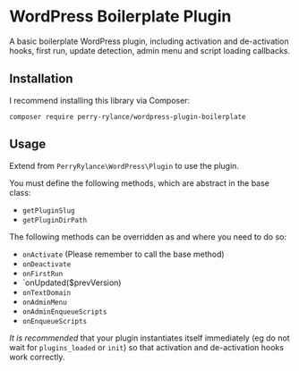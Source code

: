 # WordPress Boilerplate Plugin

A basic boilerplate WordPress plugin, including activation and de-activation hooks, first run, update detection, admin menu and script loading callbacks.

## Installation

I recommend installing this library via Composer:

`composer require perry-rylance/wordpress-plugin-boilerplate`

## Usage

Extend from `PerryRylance\WordPress\Plugin` to use the plugin.

You must define the following methods, which are abstract in the base class:

- `getPluginSlug`
- `getPluginDirPath`

The following methods can be overridden as and where you need to do so:

- `onActivate` (Please remember to call the base method)
- `onDeactivate`
- `onFirstRun`
- `onUpdated($prevVersion)
- `onTextDomain`
- `onAdminMenu`
- `onAdminEnqueueScripts`
- `onEnqueueScripts`

*It is recommended* that your plugin instantiates itself immediately (eg do not wait for `plugins_loaded` or `init`) so that activation and de-activation hooks work correctly.